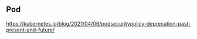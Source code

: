 
## Pod 

https://kubernetes.io/blog/2021/04/06/podsecuritypolicy-deprecation-past-present-and-future/

